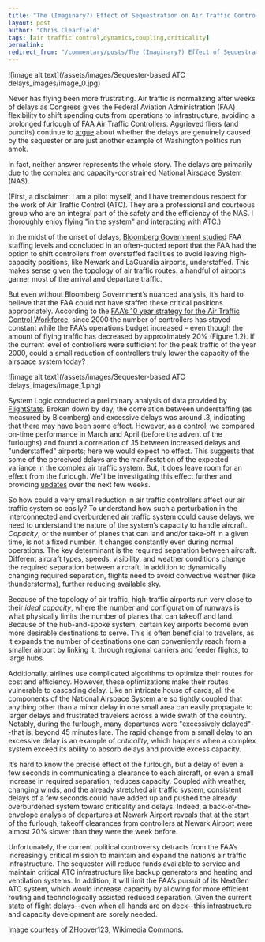 ```yaml
---
title: "The (Imaginary?) Effect of Sequestration on Air Traffic Control"
layout: post
author: "Chris Clearfield" 
tags: [air traffic control,dynamics,coupling,criticality] 
permalink: 
redirect_from: "/commentary/posts/The (Imaginary?) Effect of Sequestration on Air Traffic Control1_Dg/"
---
```


![image alt text](/assets/images/Sequester-based ATC delays_images/image_0.jpg)

Never has flying been more frustrating. Air traffic is normalizing after weeks of delays as Congress gives the Federal Aviation Administration (FAA) flexibility to shift spending cuts from operations to infrastructure, avoiding a prolonged furlough of FAA Air Traffic Controllers. Aggrieved fliers (and pundits) continue to [argue](http://www.theepochtimes.com/n3/35052-behind-air-traffic-delays-sequester-or-politics/) about whether the delays are genuinely caused by the sequester or are just another example of Washington politics run amok.

In fact, neither answer represents the whole story. The delays are primarily due to the complex and capacity-constrained National Airspace System (NAS).

(First, a disclaimer: I am a pilot myself, and I have tremendous respect for the work of Air Traffic Control (ATC). They are a professional and courteous group who are an integral part of the safety and the efficiency of the NAS. I thoroughly enjoy flying "in the system" and interacting with ATC.)

In the midst of the onset of delays, [Bloomberg Government studied](http://about.bgov.com/2013/04/25/faa-has-room-for-furloughs-without-flight-delays-bgov-insight/) FAA staffing levels and concluded in an often-quoted report that the FAA had the option to shift controllers from overstaffed facilities to avoid leaving high-capacity positions, like Newark and LaGuardia airports, understaffed. This makes sense given the topology of air traffic routes: a handful of airports garner most of the arrival and departure traffic. 

But even without Bloomberg Government’s nuanced analysis, it’s hard to believe that the FAA could not have staffed these critical positions appropriately. According to the [FAA’s 10 year strategy for the Air Traffic Control Workforce](http://www.faa.gov/air_traffic/publications/controller_staffing/media/CWP_2012.pdf), since 2000 the number of controllers has stayed constant while the FAA’s operations budget increased – even though the amount of flying traffic has decreased by approximately 20% (Figure 1.2). If the current level of controllers were sufficient for the peak traffic of the year 2000, could a small reduction of controllers truly lower the capacity of the airspace system today? 

![image alt text](/assets/images/Sequester-based ATC delays_images/image_1.png)

System Logic conducted a preliminary analysis of data provided by [FlightStats](http://www.flightstats.com/go/Home/home.do). Broken down by day, the correlation between understaffing (as measured by Bloomberg) and excessive delays was around .3, indicating that there may have been some effect. However, as a control, we compared on-time performance in March and April (before the advent of the furloughs) and found a correlation of .15 between increased delays and "understaffed" airports; here we would expect no effect. This suggests that some of the perceived delays are the manifestation of the expected variance in the complex air traffic system. But, it does leave room for an effect from the furlough. We’ll be investigating this effect further and providing [updates](http://www.system-logic.com/commentary/) over the next few weeks.  

So how could a very small reduction in air traffic controllers affect our air traffic system so easily? To understand how such a perturbation in the interconnected and overburdened air traffic system could cause delays, we need to understand the nature of the system’s capacity to handle aircraft. *Capacity*, or the number of planes that can land and/or take-off in a given time, is not a fixed number. It changes constantly even during normal operations. The key determinant is the required separation between aircraft. Different aircraft types, speeds, visibility, and weather conditions change the required separation between aircraft. In addition to dynamically changing required separation, flights need to avoid convective weather (like thunderstorms), further reducing available sky.

Because of the topology of air traffic, high-traffic airports run very close to their *ideal capacity*, where the number and configuration of runways is what physically limits the number of planes that can takeoff and land. Because of the hub-and-spoke system, certain key airports become even more desirable destinations to serve. This is often beneficial to travelers, as it expands the number of destinations one can conveniently reach from a smaller airport by linking it, through regional carriers and feeder flights, to large hubs. 

Additionally, airlines use complicated algorithms to optimize their routes for cost and efficiency. However, these optimizations make their routes vulnerable to cascading delay. Like an intricate house of cards, all the components of the National Airspace System are so tightly coupled that anything other than a minor delay in one small area can easily propagate to larger delays and frustrated travelers across a wide swath of the country. Notably, during the furlough, many departures were "excessively delayed"--that is, beyond 45 minutes late. The rapid change from a small delay to an excessive delay is an example of *criticality*, which happens when a complex system exceed its ability to absorb delays and provide excess capacity. 

It’s hard to know the precise effect of the furlough, but a delay of even a few seconds in communicating a clearance to each aircraft, or even a small increase in required separation, reduces capacity. Coupled with weather, changing winds, and the already stretched air traffic system, consistent delays of a few seconds could have added up and pushed the already overburdened system toward criticality and delays. Indeed, a back-of-the-envelope analysis of departures at Newark Airport reveals that at the start of the furlough, takeoff clearances from controllers at Newark Airport were almost 20% slower than they were the week before.

Unfortunately, the current political controversy detracts from the FAA’s increasingly critical mission to maintain and expand the nation’s air traffic infrastructure. The sequester will reduce funds available to service and maintain critical ATC infrastructure like backup generators and heating and ventilation systems. In addition, it will limit the FAA’s pursuit of its NextGen ATC system, which would increase capacity by allowing for more efficient routing and technologically assisted reduced separation. Given the current state of flight delays--even when all hands are on deck--this infrastructure and capacity development are sorely needed. 

Image courtesy of ZHoover123, Wikimedia Commons.

